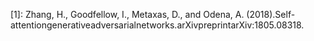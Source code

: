 

<!--
 * @version:
 * @Author:  StevenJokess https://github.com/StevenJokess
 * @Date: 2020-10-08 17:40:06
 * @LastEditors:  StevenJokess https://github.com/StevenJokess
 * @LastEditTime: 2020-10-08 17:41:11
 * @Description:
 * @TODO::
 * @Reference:
-->

[1]: Zhang,   H.,   Goodfellow,   I.,   Metaxas,   D.,   and   Odena,   A.   (2018).Self-attentiongenerativeadversarialnetworks.arXivpreprintarXiv:1805.08318.
